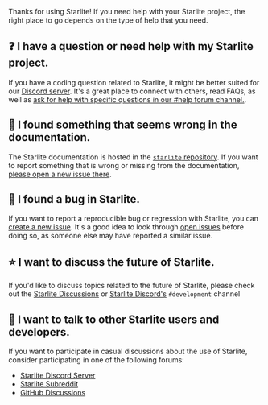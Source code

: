 Thanks for using Starlite! If you need help with your Starlite project, the right place to go depends on the type of help that you need.

## ❓ I have a question or need help with my Starlite project.

If you have a coding question related to Starlite, it might be better suited for our [Discord server][discord]. 
It's a great place to connect with others, read FAQs, as well as [ask for help with specific questions in our #help forum channel.][discordhelp].

## 📃 I found something that seems wrong in the documentation.

The Starlite documentation is hosted in the [`starlite` repository][repo]. 
If you want to report something that is wrong or missing from the documentation, [please open a new issue there][repo-newissue].

## 🐛 I found a bug in Starlite.

If you want to report a reproducible bug or regression with Starlite, 
you can [create a new issue][bugreport]. 
It's a good idea to look through [open issues][openissues] before doing so, 
as someone else may have reported a similar issue.

## ⭐ I want to discuss the future of Starlite.

If you'd like to discuss topics related to the future of Starlite, 
please check out the [Starlite Discussions][ghdiscussions] or [Starlite Discord's][discord] `#development` channel

## 💬 I want to talk to other Starlite users and developers.

If you want to participate in casual discussions about the use of Starlite, 
consider participating in one of the following forums:

- [Starlite Discord Server][discord]
- [Starlite Subreddit][subreddit]
- [GitHub Discussions][ghdiscussions]

[discord]: https://discord.gg/X3FJqy8d2j
[discordhelp]: https://discord.gg/3vB3U8VPDP
[subreddit]: https://www.reddit.com/r/starlite
[ghdiscussions]: https://github.com/orgs/starlite-api/discussions
[repo]: https://github.com/starlite-api/starlite
[repo-newissue]: https://github.com/starlite-api/starlite/issues/new/choose
[openissues]: https://github.com/search?q=user%3Astarlite-api+state%3Aopen&type=Issues&ref=advsearch&l=&l=
[bugreport]: https://github.com/starlite-api/starlite/issues/new?assignees=&labels=bug%2C+triage+required&template=bug_report.md&title=Bug%3A+
